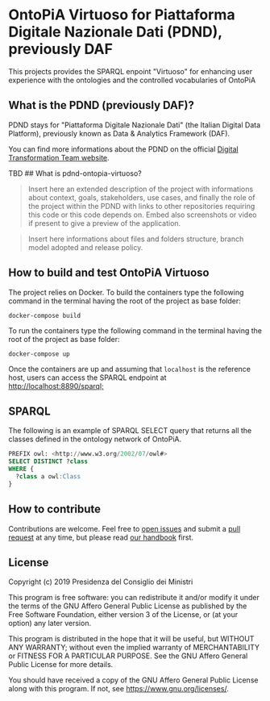# OntoPiA Virtuoso for Piattaforma Digitale Nazionale Dati (PDND), previously DAF

This projects provides the SPARQL enpoint "Virtuoso" for enhancing user experience with the ontologies and the controlled vocabularies of OntoPiA

## What is the PDND (previously DAF)?

PDND stays for "Piattaforma Digitale Nazionale Dati" (the Italian Digital Data Platform), previously known as Data & Analytics Framework (DAF).

You can find more informations about the PDND on the official [Digital Transformation Team website](https://teamdigitale.governo.it/it/projects/daf.htm).

TBD ## What is pdnd-ontopia-virtuoso?

> Insert here an extended description of the project with informations about context, goals, stakeholders, use cases, and finally the role of the project within the PDND with links to other repositories requiring this code or this code depends on. Embed also screenshots or video if present to give a preview of the application.

> Insert here informations about files and folders structure, branch model adopted and release policy.

## How to build and test OntoPiA Virtuoso

The project relies on Docker.
To build the containers type the following command in the terminal having the root of the project as base folder:

```shell
docker-compose build
```

To run the containers type the following command in the terminal having the root of the project as base folder:

```shell
docker-compose up
```

Once the containers are up and assuming that `localhost` is the reference host, users can access the SPARQL endpoint at <http://localhost:8890/sparql;>

## SPARQL

The following is an example of SPARQL SELECT query that returns all the classes defined in the ontology network of OntoPiA.

```sql
PREFIX owl: <http://www.w3.org/2002/07/owl#>
SELECT DISTINCT ?class
WHERE {
  ?class a owl:Class
}
```

## How to contribute

Contributions are welcome. Feel free to [open issues](./issues) and submit a [pull request](./pulls) at any time, but please read [our handbook](https://github.com/teamdigitale/pdnd-handbook) first.

## License

Copyright (c) 2019 Presidenza del Consiglio dei Ministri

This program is free software: you can redistribute it and/or modify it under the terms of the GNU Affero General Public License as published by the Free Software Foundation, either version 3 of the License, or (at your option) any later version.

This program is distributed in the hope that it will be useful, but WITHOUT ANY WARRANTY; without even the implied warranty of MERCHANTABILITY or FITNESS FOR A PARTICULAR PURPOSE. See the GNU Affero General Public License for more details.

You should have received a copy of the GNU Affero General Public License along with this program.  If not, see <https://www.gnu.org/licenses/>.
